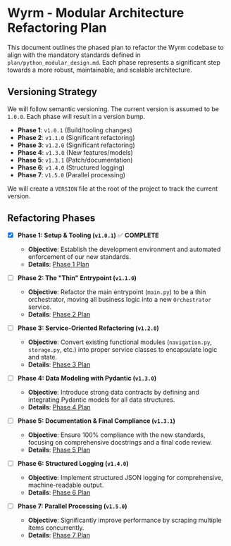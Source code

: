 # Wyrm - Modular Architecture Refactoring Plan

This document outlines the phased plan to refactor the Wyrm codebase to align with the mandatory standards defined in `plan/python_modular_design.md`. Each phase represents a significant step towards a more robust, maintainable, and scalable architecture.

## Versioning Strategy

We will follow semantic versioning. The current version is assumed to be `1.0.0`. Each phase will result in a version bump.

- **Phase 1**: `v1.0.1` (Build/tooling changes)
- **Phase 2**: `v1.1.0` (Significant refactoring)
- **Phase 3**: `v1.2.0` (Significant refactoring)
- **Phase 4**: `v1.3.0` (New features/models)
- **Phase 5**: `v1.3.1` (Patch/documentation)
- **Phase 6**: `v1.4.0` (Structured logging)
- **Phase 7**: `v1.5.0` (Parallel processing)

We will create a `VERSION` file at the root of the project to track the current version.

## Refactoring Phases

*   [x] **Phase 1: Setup & Tooling (`v1.0.1`)** ✅ **COMPLETE**
    *   **Objective**: Establish the development environment and automated enforcement of our new standards.
    *   **Details**: [Phase 1 Plan](./refactoring_phases/01_setup_and_tooling.md)

*   [ ] **Phase 2: The "Thin" Entrypoint (`v1.1.0`)**
    *   **Objective**: Refactor the main entrypoint (`main.py`) to be a thin orchestrator, moving all business logic into a new `Orchestrator` service.
    *   **Details**: [Phase 2 Plan](./refactoring_phases/02_thin_entrypoint.md)

*   [ ] **Phase 3: Service-Oriented Refactoring (`v1.2.0`)**
    *   **Objective**: Convert existing functional modules (`navigation.py`, `storage.py`, etc.) into proper service classes to encapsulate logic and state.
    *   **Details**: [Phase 3 Plan](./refactoring_phases/03_service_refactoring.md)

*   [ ] **Phase 4: Data Modeling with Pydantic (`v1.3.0`)**
    *   **Objective**: Introduce strong data contracts by defining and integrating Pydantic models for all data structures.
    *   **Details**: [Phase 4 Plan](./refactoring_phases/04_pydantic_models.md)

*   [ ] **Phase 5: Documentation & Final Compliance (`v1.3.1`)**
    *   **Objective**: Ensure 100% compliance with the new standards, focusing on comprehensive docstrings and a final code review.
    *   **Details**: [Phase 5 Plan](./refactoring_phases/05_documentation_and_review.md)

*   [ ] **Phase 6: Structured Logging (`v1.4.0`)**
    *   **Objective**: Implement structured JSON logging for comprehensive, machine-readable output.
    *   **Details**: [Phase 6 Plan](./refactoring_phases/06_structured_logging.md)

*   [ ] **Phase 7: Parallel Processing (`v1.5.0`)**
    *   **Objective**: Significantly improve performance by scraping multiple items concurrently.
    *   **Details**: [Phase 7 Plan](./refactoring_phases/07_parallel_processing.md)
